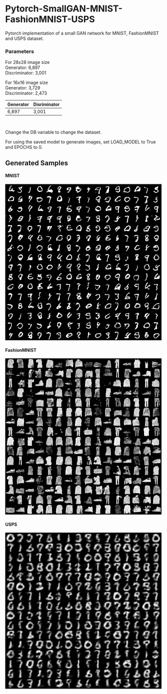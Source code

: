 # Pytorch-SmallGAN-MNIST-FashionMNIST-USPS
Pytorch implementation of a small GAN network for MNIST, FashionMNIST and USPS dataset.

### Parameters
For 28x28 image size<br>
Generator: 6,897<br>
Discriminator: 3,001<br>

For 16x16 image size<br>
Generator: 3,729<br>
Discriminator: 2,473<br>

Generator | Disriminator
--- | ---
6,897 | 3,001

<br>

Change the DB variable to change the dataset.

For using the saved model to generate images, set LOAD_MODEL to True and EPOCHS to 0.


## Generated Samples
#### MNIST
<img src="/Results/MNIST.png" width="500"></img>
#### FashionMNIST
<img src="/Results/FashionMNIST.png" width="500"></img>
#### USPS
<img src="/Results/USPS.png" width="500"></img>
